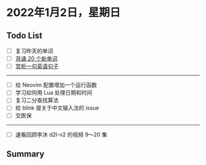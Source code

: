 # 2022年1月2日，星期日
## Todo List

- [ ] 复习昨天的单词
- [ ] [背诵 20 个新单词](#背诵-20-个新单词)
- [ ] [赏析一句英语句子](#赏析一句英语句子)
--------
- [ ] 给 Neovim 配置增加一个运行函数
- [ ] 学习如何用 Lua 处理日期和时间
- [ ] 复习二分查找算法
- [ ] 给 blink 提关于中文输入法的 issue
- [ ] 交医保
--------
- [ ] 速看回顾李沐 d2l-v2 的视频 9～20 集

## Summary

